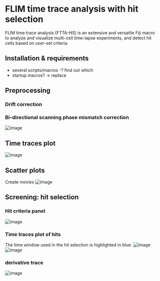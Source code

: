 # FLIM time trace analysis with hit selection

FLIM time trace analysis (FTTA-HS) is an extensive and versatile Fiji macro to analyze and visualize multi-cell time-lapse experiments, and detect hit cells based on user-set criteria.

## Installation & requirements
- several scripts/macros -? find out which
- startup macros? -> replace 

## Preprocessing
### Drift correction

### Bi-directional scanning phase mismatch correction
![image](https://github.com/user-attachments/assets/66408493-ec41-4c4b-9413-3d6ae136e932)

## Time traces plot
![image](https://github.com/user-attachments/assets/0e74c287-5c79-4c21-8a04-5f3ba5db2ff9)

## Scatter plots
Create movies
![image](https://github.com/user-attachments/assets/795e8728-2183-4817-8853-4252df1c7b67)

## Screening: hit selection
### Hit criteria panel
![image](https://github.com/user-attachments/assets/4d2f37da-727e-4e86-a424-0fa101b05ba6)

### Time traces plot of hits
The time window used in the hit selection is highlighted in blue.
![image](https://github.com/user-attachments/assets/10db5f6a-a2f5-4ba7-9ba2-50f826b496a7)
![image](https://github.com/user-attachments/assets/be2f6ab5-ea0c-4646-97f4-77cfa6519d20)

### derivative trace
![image](https://github.com/user-attachments/assets/52832275-d256-4162-8a86-7ee22ab6f2df)
